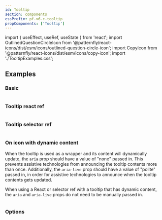 ```yaml
---
id: Tooltip
section: components
cssPrefix: pf-v6-c-tooltip
propComponents: ['Tooltip']
---
```


import { useEffect, useRef, useState } from 'react';
import OutlinedQuestionCircleIcon from '@patternfly/react-icons/dist/esm/icons/outlined-question-circle-icon';
import CopyIcon from '@patternfly/react-icons/dist/esm/icons/copy-icon';
import './TooltipExamples.css';

## Examples

### Basic

```ts file="./TooltipBasic.tsx"
```

### Tooltip react ref

```ts file="./TooltipReactRef.tsx"
```

### Tooltip selector ref

```ts file="./TooltipSelectorRef.tsx"
```

### On icon with dynamic content

When the tooltip is used as a wrapper and its content will dynamically update, the `aria` prop should have a value of "none" passed in. This prevents assistive technologies from announcing the tooltip contents more than once. Additionally, the `aria-live` prop should have a value of "polite" passed in, in order for assistive technologies to announce when the tooltip contents gets updated.

When using a React or selector ref with a tooltip that has dynamic content, the `aria` and `aria-live` props do not need to be manually passed in.

```ts file="./TooltipIcon.tsx"
```

### Options

```ts file="./TooltipOptions.tsx"
```
